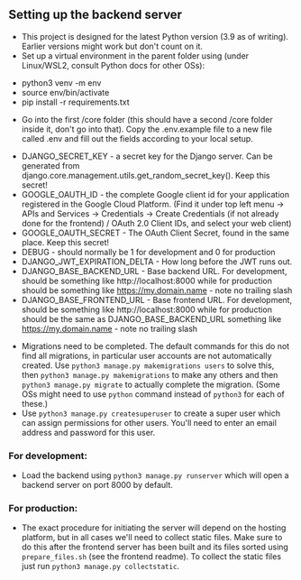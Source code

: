 ## Setting up the backend server
* This project is designed for the latest Python version (3.9 as of writing). Earlier versions might work but don't count on it.
* Set up a virtual environment in the parent folder using (under Linux/WSL2, consult Python docs for other OSs):
 - python3 venv -m env
 - source env/bin/activate
 - pip install -r requirements.txt
* Go into the first /core folder (this should have a second /core folder inside it, don't go into that). Copy the .env.example file to a new file called .env and fill out the fields according to your local setup.
 - DJANGO_SECRET_KEY - a secret key for the Django server. Can be generated from django.core.management.utils.get_random_secret_key(). Keep this secret!
 - GOOGLE_OAUTH_ID - the complete Google client id for your application registered in the Google Cloud Platform. (Find it under top left menu -> APIs and Services -> Credentials -> Create Credentials (if not already done for the frontend) / OAuth 2.0 Client IDs, and select your web client)
 - GOOGLE_OAUTH_SECRET - The OAuth Client Secret, found in the same place. Keep this secret!
 - DEBUG - should normally be 1 for development and 0 for production
 - DJANGO_JWT_EXPIRATION_DELTA - How long before the JWT runs out.
 - DJANGO_BASE_BACKEND_URL - Base backend URL. For development, should be something like http://localhost:8000 while for production should be something like https://my.domain.name - note no trailing slash
 - DJANGO_BASE_FRONTEND_URL - Base frontend URL. For development, should be something like http://localhost:8000 while for production should be the same as DJANGO_BASE_BACKEND_URL something like https://my.domain.name - note no trailing slash
* Migrations need to be completed. The default commands for this do not find all migrations, in particular user accounts are not automatically created. Use `python3 manage.py makemigrations users` to solve this, then `python3 manage.py makemigrations` to make any others and then `python3 manage.py migrate` to actually complete the migration. (Some OSs might need to use `python` command instead of `python3` for each of these.)
* Use `python3 manage.py createsuperuser` to create a super user which can assign permissions for other users. You'll need to enter an email address and password for this user.

### For development:

* Load the backend using `python3 manage.py runserver` which will open a backend server on port 8000 by default.

### For production:

* The exact procedure for initiating the server will depend on the hosting platform, but in all cases we'll need to collect static files. Make sure to do this after the frontend server has been built and its files sorted using `prepare_files.sh` (see the frontend readme). To collect the static files just run `python3 manage.py collectstatic`.